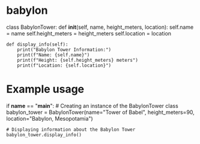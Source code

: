 # babylon
class BabylonTower:
    def __init__(self, name, height_meters, location):
        self.name = name
        self.height_meters = height_meters
        self.location = location

    def display_info(self):
        print("Babylon Tower Information:")
        print(f"Name: {self.name}")
        print(f"Height: {self.height_meters} meters")
        print(f"Location: {self.location}")

# Example usage
if __name__ == "__main__":
    # Creating an instance of the BabylonTower class
    babylon_tower = BabylonTower(name="Tower of Babel", height_meters=90, location="Babylon, Mesopotamia")

    # Displaying information about the Babylon Tower
    babylon_tower.display_info()
